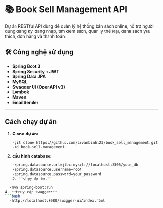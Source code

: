 # 📚 Book Sell Management API

Dự án RESTful API dùng để quản lý hệ thống bán sách online, hỗ trợ người dùng đăng ký, đăng nhập, tìm kiếm sách, quản lý thể loại, danh sách yêu thích, đơn hàng và thanh toán.
## 🛠️ Công nghệ sử dụng
- **Spring Boot 3**
- **Spring Security + JWT**
- **Spring Data JPA**
- **MySQL**
- **Swagger UI (OpenAPI v3)**
- **Lombok**
- **Maven**
- **EmailSender**
---
##  Cách chạy dự án
1. **Clone dự án:**
   ```bash
   -git clone https://github.com/Levanbinh123/book_sell_management.git
   -cd book-sell-management
2. **cấu hinh database:**
   ```bash
   -spring.datasource.url=jdbc:mysql://localhost:3306/your_db
   -spring.datasource.username=root
   -spring.datasource.password=your_password
   3. **chạy dự án:**
```bash
  -mvn spring-boot:run
4. **truy cập swagger:**
```bash
  -http://localhost:8080/swagger-ui/index.html
